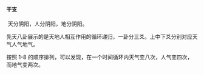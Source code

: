 #### 干支

​ 天分阴阳，人分阴阳，地分阴阳。

​ 先天八卦展示的是天地人相互作用的循环递归，一卦分三爻。上中下爻分别对应天气人气地气。

按照 1-8 的顺序排列，可以发现，在一个时间循环内天气变八次，人气变四次，而地气变两次。
